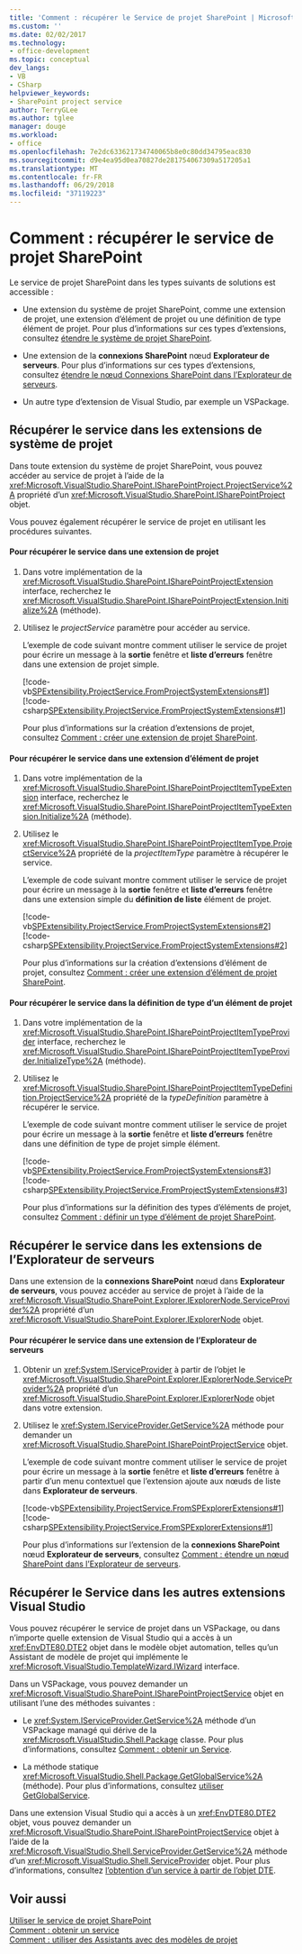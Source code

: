 ```yaml
---
title: 'Comment : récupérer le Service de projet SharePoint | Microsoft Docs'
ms.custom: ''
ms.date: 02/02/2017
ms.technology:
- office-development
ms.topic: conceptual
dev_langs:
- VB
- CSharp
helpviewer_keywords:
- SharePoint project service
author: TerryGLee
ms.author: tglee
manager: douge
ms.workload:
- office
ms.openlocfilehash: 7e2dc633621734740065b8e0c80dd34795eac830
ms.sourcegitcommit: d9e4ea95d0ea70827de281754067309a517205a1
ms.translationtype: MT
ms.contentlocale: fr-FR
ms.lasthandoff: 06/29/2018
ms.locfileid: "37119223"
---
```

# <a name="how-to-retrieve-the-sharepoint-project-service"></a>Comment : récupérer le service de projet SharePoint
  Le service de projet SharePoint dans les types suivants de solutions est accessible :  
  
-   Une extension du système de projet SharePoint, comme une extension de projet, une extension d’élément de projet ou une définition de type élément de projet. Pour plus d’informations sur ces types d’extensions, consultez [étendre le système de projet SharePoint](../sharepoint/extending-the-sharepoint-project-system.md).  
  
-   Une extension de la **connexions SharePoint** nœud **Explorateur de serveurs**. Pour plus d’informations sur ces types d’extensions, consultez [étendre le nœud Connexions SharePoint dans l’Explorateur de serveurs](../sharepoint/extending-the-sharepoint-connections-node-in-server-explorer.md).  
  
-   Un autre type d’extension de Visual Studio, par exemple un VSPackage.  
  
## <a name="retrieve-the-service-in-project-system-extensions"></a>Récupérer le service dans les extensions de système de projet  
 Dans toute extension du système de projet SharePoint, vous pouvez accéder au service de projet à l’aide de la <xref:Microsoft.VisualStudio.SharePoint.ISharePointProject.ProjectService%2A> propriété d’un <xref:Microsoft.VisualStudio.SharePoint.ISharePointProject> objet.  
  
 Vous pouvez également récupérer le service de projet en utilisant les procédures suivantes.  
  
#### <a name="to-retrieve-the-service-in-a-project-extension"></a>Pour récupérer le service dans une extension de projet  
  
1.  Dans votre implémentation de la <xref:Microsoft.VisualStudio.SharePoint.ISharePointProjectExtension> interface, recherchez le <xref:Microsoft.VisualStudio.SharePoint.ISharePointProjectExtension.Initialize%2A> (méthode).  
  
2.  Utilisez le *projectService* paramètre pour accéder au service.  
  
     L’exemple de code suivant montre comment utiliser le service de projet pour écrire un message à la **sortie** fenêtre et **liste d’erreurs** fenêtre dans une extension de projet simple.  
  
     [!code-vb[SPExtensibility.ProjectService.FromProjectSystemExtensions#1](../sharepoint/codesnippet/VisualBasic/spextensibility.projectservice.fromprojectsystemextensions.getprojectservice/extension/extension.vb#1)]
     [!code-csharp[SPExtensibility.ProjectService.FromProjectSystemExtensions#1](../sharepoint/codesnippet/CSharp/spextensibility.projectservice.fromprojectsystemextensions.getprojectservice/extension/extension.cs#1)]  
  
     Pour plus d’informations sur la création d’extensions de projet, consultez [Comment : créer une extension de projet SharePoint](../sharepoint/how-to-create-a-sharepoint-project-extension.md).  
  
#### <a name="to-retrieve-the-service-in-a-project-item-extension"></a>Pour récupérer le service dans une extension d’élément de projet  
  
1.  Dans votre implémentation de la <xref:Microsoft.VisualStudio.SharePoint.ISharePointProjectItemTypeExtension> interface, recherchez le <xref:Microsoft.VisualStudio.SharePoint.ISharePointProjectItemTypeExtension.Initialize%2A> (méthode).  
  
2.  Utilisez le <xref:Microsoft.VisualStudio.SharePoint.ISharePointProjectItemType.ProjectService%2A> propriété de la *projectItemType* paramètre à récupérer le service.  
  
     L’exemple de code suivant montre comment utiliser le service de projet pour écrire un message à la **sortie** fenêtre et **liste d’erreurs** fenêtre dans une extension simple du **définition de liste** élément de projet.  
  
     [!code-vb[SPExtensibility.ProjectService.FromProjectSystemExtensions#2](../sharepoint/codesnippet/VisualBasic/spextensibility.projectservice.fromprojectsystemextensions.getprojectservice/extension/extension.vb#2)]
     [!code-csharp[SPExtensibility.ProjectService.FromProjectSystemExtensions#2](../sharepoint/codesnippet/CSharp/spextensibility.projectservice.fromprojectsystemextensions.getprojectservice/extension/extension.cs#2)]  
  
     Pour plus d’informations sur la création d’extensions d’élément de projet, consultez [Comment : créer une extension d’élément de projet SharePoint](../sharepoint/how-to-create-a-sharepoint-project-item-extension.md).  
  
#### <a name="to-retrieve-the-service-in-a-project-item-type-definition"></a>Pour récupérer le service dans la définition de type d’un élément de projet  
  
1.  Dans votre implémentation de la <xref:Microsoft.VisualStudio.SharePoint.ISharePointProjectItemTypeProvider> interface, recherchez le <xref:Microsoft.VisualStudio.SharePoint.ISharePointProjectItemTypeProvider.InitializeType%2A> (méthode).  
  
2.  Utilisez le <xref:Microsoft.VisualStudio.SharePoint.ISharePointProjectItemTypeDefinition.ProjectService%2A> propriété de la *typeDefinition* paramètre à récupérer le service.  
  
     L’exemple de code suivant montre comment utiliser le service de projet pour écrire un message à la **sortie** fenêtre et **liste d’erreurs** fenêtre dans une définition de type de projet simple élément.  
  
     [!code-vb[SPExtensibility.ProjectService.FromProjectSystemExtensions#3](../sharepoint/codesnippet/VisualBasic/spextensibility.projectservice.fromprojectsystemextensions.getprojectservice/extension/extension.vb#3)]
     [!code-csharp[SPExtensibility.ProjectService.FromProjectSystemExtensions#3](../sharepoint/codesnippet/CSharp/spextensibility.projectservice.fromprojectsystemextensions.getprojectservice/extension/extension.cs#3)]  
  
     Pour plus d’informations sur la définition des types d’éléments de projet, consultez [Comment : définir un type d’élément de projet SharePoint](../sharepoint/how-to-define-a-sharepoint-project-item-type.md).  
  
## <a name="retrieve-the-service-in-server-explorer-extensions"></a>Récupérer le service dans les extensions de l’Explorateur de serveurs  
 Dans une extension de la **connexions SharePoint** nœud dans **Explorateur de serveurs**, vous pouvez accéder au service de projet à l’aide de la <xref:Microsoft.VisualStudio.SharePoint.Explorer.IExplorerNode.ServiceProvider%2A> propriété d’un <xref:Microsoft.VisualStudio.SharePoint.Explorer.IExplorerNode> objet.  
  
#### <a name="to-retrieve-the-service-in-a-server-explorer-extension"></a>Pour récupérer le service dans une extension de l’Explorateur de serveurs  
  
1.  Obtenir un <xref:System.IServiceProvider> à partir de l’objet le <xref:Microsoft.VisualStudio.SharePoint.Explorer.IExplorerNode.ServiceProvider%2A> propriété d’un <xref:Microsoft.VisualStudio.SharePoint.Explorer.IExplorerNode> objet dans votre extension.  
  
2.  Utilisez le <xref:System.IServiceProvider.GetService%2A> méthode pour demander un <xref:Microsoft.VisualStudio.SharePoint.ISharePointProjectService> objet.  
  
     L’exemple de code suivant montre comment utiliser le service de projet pour écrire un message à la **sortie** fenêtre et **liste d’erreurs** fenêtre à partir d’un menu contextuel que l’extension ajoute aux nœuds de liste dans **Explorateur de serveurs**.  
  
     [!code-vb[SPExtensibility.ProjectService.FromSPExplorerExtensions#1](../sharepoint/codesnippet/VisualBasic/spextensibility.projectservice.fromspexplorerextensions.getprojectservice/extension/extension.vb#1)]
     [!code-csharp[SPExtensibility.ProjectService.FromSPExplorerExtensions#1](../sharepoint/codesnippet/CSharp/spextensibility.projectservice.fromspexplorerextensions.getprojectservice/extension/extension.cs#1)]  
  
     Pour plus d’informations sur l’extension de la **connexions SharePoint** nœud **Explorateur de serveurs**, consultez [Comment : étendre un nœud SharePoint dans l’Explorateur de serveurs](../sharepoint/how-to-extend-a-sharepoint-node-in-server-explorer.md).  
  
## <a name="retrieve-the-service-in-other-visual-studio-extensions"></a>Récupérer le Service dans les autres extensions Visual Studio  
 Vous pouvez récupérer le service de projet dans un VSPackage, ou dans n’importe quelle extension de Visual Studio qui a accès à un <xref:EnvDTE80.DTE2> objet dans le modèle objet automation, telles qu’un Assistant de modèle de projet qui implémente le <xref:Microsoft.VisualStudio.TemplateWizard.IWizard> interface.  
  
 Dans un VSPackage, vous pouvez demander un <xref:Microsoft.VisualStudio.SharePoint.ISharePointProjectService> objet en utilisant l’une des méthodes suivantes :  
  
-   Le <xref:System.IServiceProvider.GetService%2A> méthode d’un VSPackage managé qui dérive de la <xref:Microsoft.VisualStudio.Shell.Package> classe. Pour plus d’informations, consultez [Comment : obtenir un Service](../extensibility/how-to-get-a-service.md).  
  
-   La méthode statique <xref:Microsoft.VisualStudio.Shell.Package.GetGlobalService%2A> (méthode). Pour plus d’informations, consultez [utiliser GetGlobalService](../extensibility/internals/service-essentials.md#how-to-use-getglobalservice).  
  
 Dans une extension Visual Studio qui a accès à un <xref:EnvDTE80.DTE2> objet, vous pouvez demander un <xref:Microsoft.VisualStudio.SharePoint.ISharePointProjectService> objet à l’aide de la <xref:Microsoft.VisualStudio.Shell.ServiceProvider.GetService%2A> méthode d’un <xref:Microsoft.VisualStudio.Shell.ServiceProvider> objet. Pour plus d’informations, consultez [l’obtention d’un service à partir de l’objet DTE](../extensibility/how-to-get-a-service.md#getting-a-service-from-the-dte-object).  
  
## <a name="see-also"></a>Voir aussi
 [Utiliser le service de projet SharePoint](../sharepoint/using-the-sharepoint-project-service.md)   
 [Comment : obtenir un service](../extensibility/how-to-get-a-service.md)   
 [Comment : utiliser des Assistants avec des modèles de projet](../extensibility/how-to-use-wizards-with-project-templates.md)  
  
